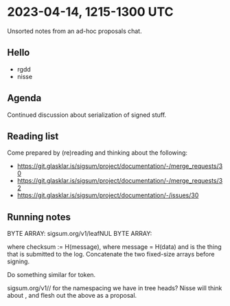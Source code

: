 # 2023-04-14, 1215-1300 UTC

Unsorted notes from an ad-hoc proposals chat.

## Hello

  - rgdd
  - nisse

## Agenda

Continued discussion about serialization of signed stuff.

## Reading list

Come prepared by (re)reading and thinking about the following:

  - https://git.glasklar.is/sigsum/project/documentation/-/merge_requests/30
  - https://git.glasklar.is/sigsum/project/documentation/-/merge_requests/32
  - https://git.glasklar.is/sigsum/project/documentation/-/issues/30

## Running notes

BYTE ARRAY: sigsum.org/v1/leafNUL
BYTE ARRAY: <checksum>

where checksum := H(message), where message = H(data) and is the thing that is
submitted to the log.  Concatenate the two fixed-size arrays before signing.

Do something similar for token.

sigsum.org/v1/<SOMETHING>/<log keyhash in hex> for the namespacing we have in
tree heads?  Nisse will think about <SOMETHING>, and flesh out the above as a
proposal.
